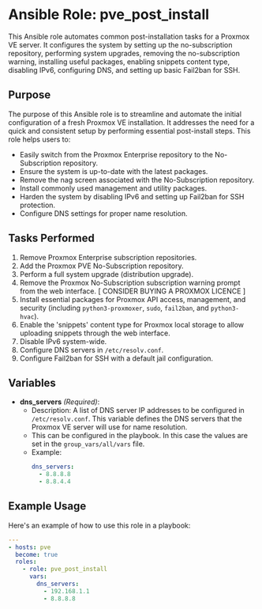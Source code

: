 # Ansible Role: pve_post_install

This Ansible role automates common post-installation tasks for a Proxmox VE server. It configures the system by setting up the no-subscription repository, performing system upgrades, removing the no-subscription warning, installing useful packages, enabling snippets content type, disabling IPv6, configuring DNS, and setting up basic Fail2ban for SSH.

## Purpose

The purpose of this Ansible role is to streamline and automate the initial configuration of a fresh Proxmox VE installation.  It addresses the need for a quick and consistent setup by performing essential post-install steps. This role helps users to:

*   Easily switch from the Proxmox Enterprise repository to the No-Subscription repository.
*   Ensure the system is up-to-date with the latest packages.
*   Remove the nag screen associated with the No-Subscription repository.
*   Install commonly used management and utility packages.
*   Harden the system by disabling IPv6 and setting up Fail2ban for SSH protection.
*   Configure DNS settings for proper name resolution.


## Tasks Performed

1.  Remove Proxmox Enterprise subscription repositories.
2.  Add the Proxmox PVE No-Subscription repository.
3.  Perform a full system upgrade (distribution upgrade).
4.  Remove the Proxmox No-Subscription subscription warning prompt from the web interface. [ CONSIDER BUYING A PROXMOX LICENCE ]
5.  Install essential packages for Proxmox API access, management, and security (including `python3-proxmoxer`, `sudo`, `fail2ban`, and `python3-hvac`).
6.  Enable the 'snippets' content type for Proxmox local storage to allow uploading snippets through the web interface.
7.  Disable IPv6 system-wide.
8.  Configure DNS servers in `/etc/resolv.conf`.
9.  Configure Fail2ban for SSH with a default jail configuration.

## Variables

*   **dns\_servers** *(Required)*:
    *   Description: A list of DNS server IP addresses to be configured in `/etc/resolv.conf`. This variable defines the DNS servers that the Proxmox VE server will use for name resolution.
    *   This can be configured in the playbook. In this case the values are set in the `group_vars/all/vars` file.
    *   Example:
        ```yaml
        dns_servers:
          - 8.8.8.8
          - 8.8.4.4
        ```

## Example Usage

Here's an example of how to use this role in a playbook:

```yaml
---
- hosts: pve
  become: true
  roles:
    - role: pve_post_install
      vars:
        dns_servers:
          - 192.168.1.1
          - 8.8.8.8
```          